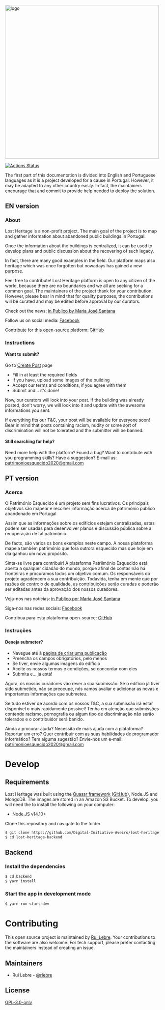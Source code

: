 <img src="https://github.com/Digital-Initiative-Aveiro/lost-heritage-backend/blob/main/banner.png" alt="logo" width="500"/>

[![Actions Status](https://github.com/Digital-Initiative-Aveiro/lost-heritage-backend/workflows/CI/badge.svg)](https://github.com/Digital-Initiative-Aveiro/lost-heritage-backend/actions)

The first part of this documentation is divided into English and Portuguese languages as it is a project developed for a cause in Portugal. However, it may be adapted to any other country easily. In fact, the maintainers encourage that and commit to provide help needed to deploy the solution.

## EN version

### About

Lost Heritage is a non-profit project. The main goal of the project is to map and gather information about abandoned public buildings in Portugal.

Once the information about the buildings is centralized, it can be used to develop plans and public discussion about the recovering of such legacy.

In fact, there are many good examples in the field. Our platform maps also heritage which was once forgotten but nowadays has gained a new purpose.

Feel free to contribute! Lost Heritage platform is open to any citizen of the world, because there are no boundaries and we all are seeking for a common goal. The maintainers of the project thank for your contribution. However, please bear in mind that for quality purposes, the contributions will be curated and may be edited before approval by our curators.

Check out the news: [in Publico by Maria José Santana](https://www.publico.pt/2020/09/20/local/noticia/portugueses-desafiados-descobrir-patrimonio-esquecido-1932046)

Follow us on social media: [Facebook](https://www.facebook.com/patrimonioesquecido)

Contribute for this open-source platform: [GitHub](https://github.com/rlebre/lost-heritage)

### Instructions

#### Want to submit?

Go to [Create Post](https://patrimonioesquecido.ruilebre.com/new-post) page

- Fill in at least the required fields
- If you have, upload some images of the building
- Accept our terms and conditions, if you agree with them
- Submit and... it's done!

Now, our curators will look into your post. If the building was already posted, don't worry, we will look into it and update with the awesome informations you sent.

If everything fits our T&C, your post will be available for everyone soon! Bear in mind that posts containing racism, nudity or some sort of discrimination will not be tolerated and the submitter will be banned.

#### Still searching for help?

Need more help with the platform? Found a bug? Want to contribute with you programming skills? Have a suggestion? E-mail us: [patrimonioesquecido2020@gmail.com](mailto:patrimonioesquecido2020@gmail.com)

## PT version

### Acerca

O Património Esquecido é um projeto sem fins lucrativos. Os principais objetivos são mapear e recolher informação acerca de património público abandonado em Portugal

Assim que as informações sobre os edifícios estejam centralizadas, estas podem ser usadas para desenvolver planos e discussão pública sobre a recuperação de tal património.

De facto, são vários os bons exemplos neste campo. A nossa plataforma mapeia também património que fora outrora esquecido mas que hoje em dia ganhou um novo propósito.

Sinta-se livre para contribuir! A plataforma Patriimónio Esquecido está aberta a qualquer cidadão do mundo, porque afinal de contas não há fronteiras e procuramos todos um objetivo comum. Os responsáveis do projeto agradencem a sua contribuição. Todavida, tenha em mente que por razões de controlo de qualidade, as contribuições serão curadas e poderão ser editadas antes da aprovação dos nossos curadores.

Veja-nos nas notícias: [in Publico por Maria José Santana](https://www.publico.pt/2020/09/20/local/noticia/portugueses-desafiados-descobrir-patrimonio-esquecido-1932046)

Siga-nos nas redes sociais: [Facebook](https://www.facebook.com/patrimonioesquecido)

Contribua para esta plataforma open-source: [GitHub](https://github.com/rlebre/lost-heritage)

### Instruções

#### Deseja submeter?

- Navegue até à [página de criar uma publicação](https://patrimonioesquecido.ruilebre.com/new-post)
- Preencha os campos obrigatórios, pelo menos
- Se tiver, envie algumas imagens do edifício
- Aceite os nossos termos e condições, se concordar com eles
- Submita e... já está!

Agora, os nossos curadores vão rever a sua submissão. Se o edifício já tiver sido submetido, não se preocupe, nós vamos avaliar e adicionar as novas e importantes informações que submeteu.

Se tudo estiver de acordo com os nossos T&C, a sua submissão irá estar disponível o mais rapidamente possível! Tenha em atenção que submissões contendo racismo, pornografia ou algum tipo de discriminação não serão tolerados e o contribuidor será banido.

Ainda a procurar ajuda?
Necessita de mais ajuda com a plataforma? Reportar um erro? Quer contribuir com as suas habilidades de programador informático? Tem alguma sugestão? Envie-nos um e-mail: [patrimonioesquecido2020@gmail.com](mailto:patrimonioesquecido2020@gmail.com)

# Develop

## Requirements

Lost Heritage was built using the [Quasar framework](https://quasar.dev) ([GitHub](https://github.com/quasarframework/quasar)), Node.JS and MongoDB.
The images are stored in an Amazon S3 Bucket. To develop, you will need the to install the following on your computer:

- Node.JS v14.10+

Clone this repository and navigate to the folder

```bash
$ git clone https://github.com/Digital-Initiative-Aveiro/lost-heritage-backend
$ cd lost-heritage-backend
```

## Backend

### Install the dependencies

```bash
$ cd backend
$ yarn install
```

### Start the app in development mode

```bash
$ yarn run start-dev
```

# Contributing

This open source project is maintained by [Rui Lebre](http://www.ruilebre.com). Your contributions to the software are also welcome. For tech support, please prefer contacting the maintainers instead of creating an issue.

## Maintainers

- Rui Lebre - [@rlebre](https://github.com/rlebre)

## License

[GPL-3.0-only](https://spdx.org/licenses/GPL-3.0-only.html)
